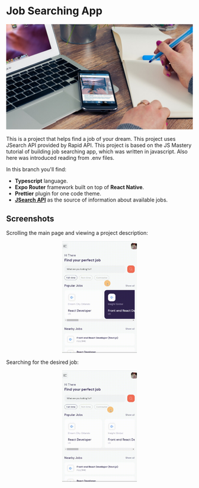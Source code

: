 # Job Searching App

<p align="center">
  <img src="./images/main.jpg"/>
</p>

This is a project that helps find a job of your dream. This project uses JSearch API provided by Rapid API. This project is based on the JS Mastery tutorial of building job searching app, which was written in javascript. Also here was introduced reading from .env files.

In this branch you'll find:

-   **Typescript** language.
-   **Expo Router** framework built on top of **React Native**.
-   **Prettier** plugin for one code theme.
-   **[JSearch API](https://rapidapi.com/letscrape-6bRBa3QguO5/api/jsearch/details)** as the source of information about available jobs.

## Screenshots

Scrolling the main page and viewing a project description:

<p align="center">
  <img src="./images/job_description.gif" width="40%" />
</p>

Searching for the desired job:

<p align="center">
  <img src="./images/job_search.gif" width="40%" />
</p>
